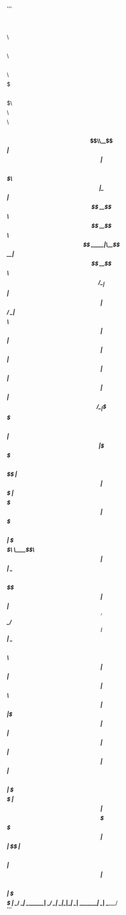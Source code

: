 '''
   $$$$$$\ $$$$$$$$\ $$\              $$$$$$\  $$\   $$\ $$$$$$\ $$$$$$$\  $$$$$$$\  $$$$$$$$\ $$$$$$$$\  $$$$$$\  
  $$  __$$\\__$$  __|$$ |            $$  __$$\ $$$\  $$ |\_$$  _|$$  __$$\ $$  __$$\ $$  _____|\__$$  __|$$  __$$\ 
  $$ /  \__|  $$ |   $$ |            $$ /  \__|$$$$\ $$ |  $$ |  $$ |  $$ |$$ |  $$ |$$ |         $$ |   $$ /  \__|
  \$$$$$$\    $$ |   $$ |            \$$$$$$\  $$ $$\$$ |  $$ |  $$$$$$$  |$$$$$$$  |$$$$$\       $$ |   \$$$$$$\  
  \____$$\   $$ |   $$ |             \____$$\ $$ \$$$$ |  $$ |  $$  ____/ $$  ____/ $$  __|      $$ |    \____$$\ 
  $$\   $$ |  $$ |   $$ |            $$\   $$ |$$ |\$$$ |  $$ |  $$ |      $$ |      $$ |         $$ |   $$\   $$ |
  \$$$$$$  |  $$ |   $$$$$$$$\       \$$$$$$  |$$ | \$$ |$$$$$$\ $$ |      $$ |      $$$$$$$$\    $$ |   \$$$$$$  |
  \______/   \__|   \________|       \______/ \__|  \__|\______|\__|      \__|      \________|   \__|    \______/                                                                                                             
'''
